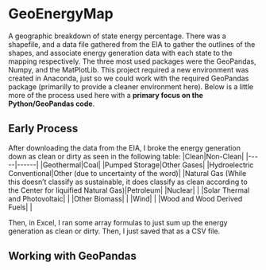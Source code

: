 # GeoEnergyMap
A geographic breakdown of state energy percentage. There was a shapefile, and a data file gathered from the EIA to gather the outlines of the shapes, and associate energy generation data with each state to the mapping respectively.
The three most used packages were the GeoPandas, Numpy, and the MatPlotLib. This project required a new environment was created in Anaconda, just so we could work with the required GeoPandas package (primarilly to provide a cleaner environment here). Below is a little more of the process used here with a **primary focus on the Python/GeoPandas code**.
## Early Process
After downloading the data from the EIA, I broke the energy generation down as clean or dirty as seen in the following table:
|Clean|Non-Clean|
|-----|------|
|Geothermal|Coal|
|Pumped Storage|Other Gases|
|Hydroelectric Conventional|Other (due to uncertainty of the word)|
|Natural Gas (While this doesn’t classify as sustainable, it does classify as clean according to the Center for liquified Natural Gas)|Petroleum|
|Nuclear| |
|Solar Thermal and Photovoltaic| |
|Other Biomass| |
|Wind| |
|Wood and Wood Derived Fuels| |

Then, in Excel, I ran some array formulas to just sum up the energy generation as clean or dirty. Then, I just saved that as a CSV file.
## Working with GeoPandas



